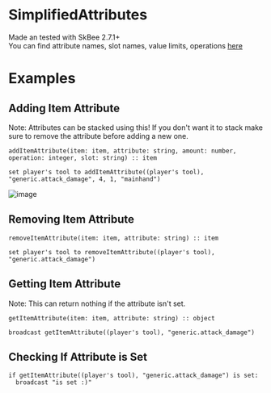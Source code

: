 # SimplifiedAttributes
Made an tested with SkBee 2.7.1+  
You can find attribute names, slot names, value limits, operations [here](https://minecraft.fandom.com/wiki/Attribute)

# Examples
## Adding Item Attribute
Note: Attributes can be stacked using this! If you don't want it to stack make sure to remove the attribute before adding a new one.
```
addItemAttribute(item: item, attribute: string, amount: number, operation: integer, slot: string) :: item

set player's tool to addItemAttribute((player's tool), "generic.attack_damage", 4, 1, "mainhand")
```
![image](https://user-images.githubusercontent.com/67760502/221243532-2a9c4bab-a4ef-44e7-9c27-a41580b4437d.png)

## Removing Item Attribute
```
removeItemAttribute(item: item, attribute: string) :: item

set player's tool to removeItemAttribute((player's tool), "generic.attack_damage")
```

## Getting Item Attribute
Note: This can return nothing if the attribute isn't set.
```
getItemAttribute(item: item, attribute: string) :: object

broadcast getItemAttribute((player's tool), "generic.attack_damage")
```

## Checking If Attribute is Set
```
if getItemAttribute((player's tool), "generic.attack_damage") is set:
  broadcast "is set :)" 
```
